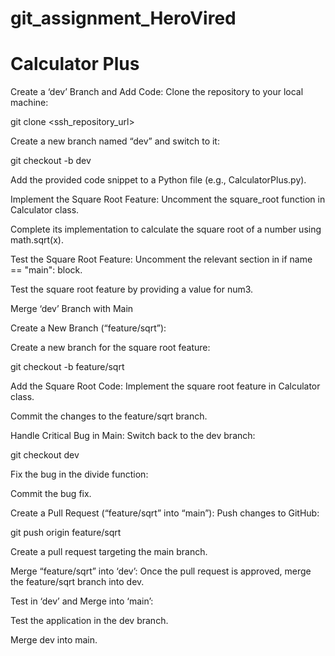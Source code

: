 # git_assignment_HeroVired
# Calculator Plus

Create a ‘dev’ Branch and Add Code:
Clone the repository to your local machine:

git clone <ssh_repository_url>

Create a new branch named “dev” and switch to it:

git checkout -b dev

Add the provided code snippet to a Python file (e.g., CalculatorPlus.py).

Implement the Square Root Feature:
Uncomment the square_root function in Calculator class.

Complete its implementation to calculate the square root of a number using math.sqrt(x).

Test the Square Root Feature:
Uncomment the relevant section in if name == "main": block.

Test the square root feature by providing a value for num3.

Merge ‘dev’ Branch with Main

Create a New Branch (“feature/sqrt”):

Create a new branch for the square root feature:

git checkout -b feature/sqrt

Add the Square Root Code:
Implement the square root feature in Calculator class.

Commit the changes to the feature/sqrt branch.

Handle Critical Bug in Main:
Switch back to the dev branch:

git checkout dev

Fix the bug in the divide function:

Commit the bug fix.

Create a Pull Request (“feature/sqrt” into “main”):
Push changes to GitHub:

git push origin feature/sqrt

Create a pull request targeting the main branch.


Merge “feature/sqrt” into ‘dev’: Once the pull request is approved, merge the feature/sqrt branch into dev.

Test in ‘dev’ and Merge into ‘main’:

Test the application in the dev branch.

Merge dev into main.

